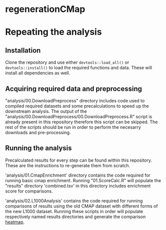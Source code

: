# regenerationCMap

# Repeating the analysis

## Installation

Clone the repository and use either `devtools::load_all()` or `devtools::install()` to
load the required functions and data. These will install all dependencies as well.

## Acquiring required data and preprocessing

"analysis/00.DownloadPreprocess" directory includes code used to compiled required
datasets and some precalculations to speed up the downstream analysis. The output
of the "analysis/00.DownloadPreprocess/00.DownloadPreprocess.R" script is already present
in this repository therefore this script can be skipped. The rest of the scripts should be run
in order to perform the necesarry downloads and pre-processing.


## Running the analysis

Precalculated results for every step can be found within this repository. These are
the instructions to re-generate them from scratch.

'analysis/01.CmapEnrichment' directory contains the code required for running
basic cmap enrichment. Running "01.ScoreCalc.R" will populate the "results" directory
'combined.tsv' in this directory includes enrichment score for comparisons.

'analysis/02.L1000Analysis' contains the code required for running comparisons of results using the old
CMAP dataset with different forms of the new L1000 dataset. Running these scripts in order
will populate respectively named results directories and generate the comparison [heatmap](analysis/02.L1000Analysis/results/cor_plot.png).

